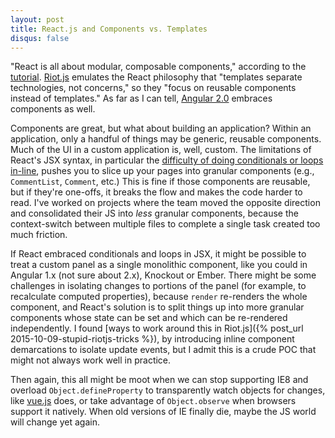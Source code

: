 ```yaml
---
layout: post
title: React.js and Components vs. Templates
disqus: false
---
```


"React is all about modular, composable components," according to the [tutorial](https://facebook.github.io/react/docs/tutorial.html).  [Riot.js](http://riotjs.com)
emulates the React philosophy that "templates separate technologies, not concerns," so they "focus on reusable components instead of templates."  As far as I can tell,
[Angular 2.0](http://angular.io) embraces components as well.

Components are great, but what about building an application?  Within an application, only a handful of things may be generic, reusable components.  Much of the UI in a custom application
is, well, custom.  The limitations of React's JSX syntax, in particular the [difficulty of doing conditionals or loops in-line](https://facebook.github.io/react/tips/if-else-in-JSX.html),
pushes you to slice up your pages into granular components (e.g., `CommentList`, `Comment`, etc.)  This is fine if those components are reusable, but if they're one-offs, it breaks
the flow and makes the code harder to read.  I've worked on projects where the team moved the opposite direction and consolidated their JS into *less* granular components, because the 
context-switch between multiple files to complete a single task created too much friction.

If React embraced conditionals and loops in JSX, it might be possible to treat a custom panel as a single monolithic component, like you
could in Angular 1.x (not sure about 2.x), Knockout or Ember.  There might be some challenges in isolating changes to portions of the panel (for example, to recalculate computed 
properties), because `render` re-renders the whole component, and React's solution is to split things up into more granular components whose state can be set and which can be re-rendered 
independently.  I found [ways to work around this in Riot.js]({% post_url 2015-10-09-stupid-riotjs-tricks %}), by introducing inline 
component demarcations to isolate update events, but I admit this is a crude POC that might not always work well in practice. 

Then again, this all might be moot when we can stop supporting IE8 and overload `Object.defineProperty` to transparently watch objects for changes, like [vue.js](http://vuejs.org) does,
 or take advantage of `Object.observe` when browsers support it natively.  When old versions of IE finally die, maybe the JS world will change yet again.